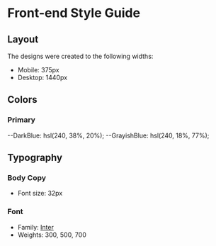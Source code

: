 # Front-end Style Guide

## Layout

The designs were created to the following widths:

- Mobile: 375px
- Desktop: 1440px

## Colors

### Primary

--DarkBlue: hsl(240, 38%, 20%);
--GrayishBlue: hsl(240, 18%, 77%);

## Typography

### Body Copy

- Font size: 32px

### Font

- Family: [Inter](https://fonts.google.com/specimen/Inter)
- Weights: 300, 500, 700
